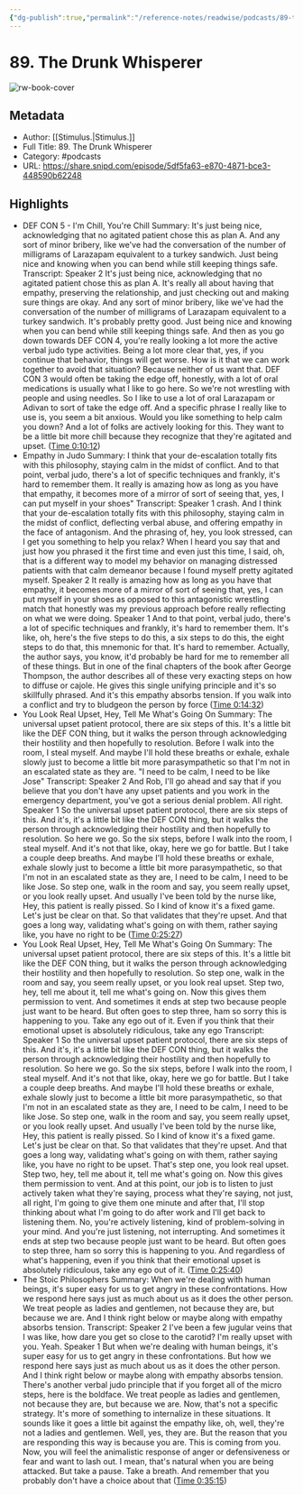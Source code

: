 ```yaml
---
{"dg-publish":true,"permalink":"/reference-notes/readwise/podcasts/89-the-drunk-whisperer/"}
---
```


# 89. The Drunk Whisperer

![rw-book-cover](https://readwise-assets.s3.amazonaws.com/static/images/article0.00998d930354.png)

## Metadata
- Author: [[Stimulus.\|Stimulus.]]
- Full Title: 89. The Drunk Whisperer
- Category: #podcasts
- URL: https://share.snipd.com/episode/5df5fa63-e870-4871-bce3-448590b62248

## Highlights
- DEF CON 5 - I'm Chill, You're Chill
  Summary:
  It's just being nice, acknowledging that no agitated patient chose this as plan A. And any sort of minor bribery, like we've had the conversation of the number of milligrams of Larazapam equivalent to a turkey sandwich. Just being nice and knowing when you can bend while still keeping things safe.
  Transcript:
  Speaker 2
  It's just being nice, acknowledging that no agitated patient chose this as plan A. It's really all about having that empathy, preserving the relationship, and just checking out and making sure things are okay. And any sort of minor bribery, like we've had the conversation of the number of milligrams of Larazapam equivalent to a turkey sandwich. It's probably pretty good. Just being nice and knowing when you can bend while still keeping things safe. And then as you go down towards DEF CON 4, you're really looking a lot more the active verbal judo type activities. Being a lot more clear that, yes, if you continue that behavior, things will get worse. How is it that we can work together to avoid that situation? Because neither of us want that. DEF CON 3 would often be taking the edge off, honestly, with a lot of oral medications is usually what I like to go here. So we're not wrestling with people and using needles. So I like to use a lot of oral Larazapam or Adivan to sort of take the edge off. And a specific phrase I really like to use is, you seem a bit anxious. Would you like something to help calm you down? And a lot of folks are actively looking for this. They want to be a little bit more chill because they recognize that they're agitated and upset. ([Time 0:10:12](https://share.snipd.com/snip/0e2ba156-ad38-48e0-bdd2-355618d5b650))
- Empathy in Judo
  Summary:
  I think that your de-escalation totally fits with this philosophy, staying calm in the midst of conflict. And to that point, verbal judo, there's a lot of specific techniques and frankly, it's hard to remember them. It really is amazing how as long as you have that empathy, it becomes more of a mirror of sort of seeing that, yes, I can put myself in your shoes"
  Transcript:
  Speaker 1
  crash. And I think that your de-escalation totally fits with this philosophy, staying calm in the midst of conflict, deflecting verbal abuse, and offering empathy in the face of antagonism. And the phrasing of, hey, you look stressed, can I get you something to help you relax? When I heard you say that and just how you phrased it the first time and even just this time, I said, oh, that is a different way to model my behavior on managing distressed patients with that calm demeanor because I found myself pretty agitated myself.
  Speaker 2
  It really is amazing how as long as you have that empathy, it becomes more of a mirror of sort of seeing that, yes, I can put myself in your shoes as opposed to this antagonistic wrestling match that honestly was my previous approach before really reflecting on what we were doing.
  Speaker 1
  And to that point, verbal judo, there's a lot of specific techniques and frankly, it's hard to remember them. It's like, oh, here's the five steps to do this, a six steps to do this, the eight steps to do that, this mnemonic for that. It's hard to remember. Actually, the author says, you know, it'd probably be hard for me to remember all of these things. But in one of the final chapters of the book after George Thompson, the author describes all of these very exacting steps on how to diffuse or cajole. He gives this single unifying principle and it's so skillfully phrased. And it's this empathy absorbs tension. If you walk into a conflict and try to bludgeon the person by force ([Time 0:14:32](https://share.snipd.com/snip/a7a68ddb-0e55-438b-b77b-eaf9443f5e9f))
- You Look Real Upset, Hey, Tell Me What's Going On
  Summary:
  The universal upset patient protocol, there are six steps of this. It's a little bit like the DEF CON thing, but it walks the person through acknowledging their hostility and then hopefully to resolution. Before I walk into the room, I steal myself. And maybe I'll hold these breaths or exhale, exhale slowly just to become a little bit more parasympathetic so that I'm not in an escalated state as they are. "I need to be calm, I need to be like Jose"
  Transcript:
  Speaker 2
  And Rob, I'll go ahead and say that if you believe that you don't have any upset patients and you work in the emergency department, you've got a serious denial problem. All right.
  Speaker 1
  So the universal upset patient protocol, there are six steps of this. And it's, it's a little bit like the DEF CON thing, but it walks the person through acknowledging their hostility and then hopefully to resolution. So here we go. So the six steps, before I walk into the room, I steal myself. And it's not that like, okay, here we go for battle. But I take a couple deep breaths. And maybe I'll hold these breaths or exhale, exhale slowly just to become a little bit more parasympathetic, so that I'm not in an escalated state as they are, I need to be calm, I need to be like Jose. So step one, walk in the room and say, you seem really upset, or you look really upset. And usually I've been told by the nurse like, Hey, this patient is really pissed. So I kind of know it's a fixed game. Let's just be clear on that. So that validates that they're upset. And that goes a long way, validating what's going on with them, rather saying like, you have no right to be ([Time 0:25:27](https://share.snipd.com/snip/5f1cdf39-e9a0-44a3-b3cc-651e8e031b8b))
- You Look Real Upset, Hey, Tell Me What's Going On
  Summary:
  The universal upset patient protocol, there are six steps of this. It's a little bit like the DEF CON thing, but it walks the person through acknowledging their hostility and then hopefully to resolution. So step one, walk in the room and say, you seem really upset, or you look real upset. Step two, hey, tell me about it, tell me what's going on. Now this gives them permission to vent. And sometimes it ends at step two because people just want to be heard. But often goes to step three, ham so sorry this is happening to you. Take any ego out of it. Even if you think that their emotional upset is absolutely ridiculous, take any ego
  Transcript:
  Speaker 1
  So the universal upset patient protocol, there are six steps of this. And it's, it's a little bit like the DEF CON thing, but it walks the person through acknowledging their hostility and then hopefully to resolution. So here we go. So the six steps, before I walk into the room, I steal myself. And it's not that like, okay, here we go for battle. But I take a couple deep breaths. And maybe I'll hold these breaths or exhale, exhale slowly just to become a little bit more parasympathetic, so that I'm not in an escalated state as they are, I need to be calm, I need to be like Jose. So step one, walk in the room and say, you seem really upset, or you look really upset. And usually I've been told by the nurse like, Hey, this patient is really pissed. So I kind of know it's a fixed game. Let's just be clear on that. So that validates that they're upset. And that goes a long way, validating what's going on with them, rather saying like, you have no right to be upset. That's step one, you look real upset. Step two, hey, tell me about it, tell me what's going on. Now this gives them permission to vent. And at this point, our job is to listen to just actively taken what they're saying, process what they're saying, not just, all right, I'm going to give them one minute and after that, I'll stop thinking about what I'm going to do after work and I'll get back to listening them. No, you're actively listening, kind of problem-solving in your mind. And you're just listening, not interrupting. And sometimes it ends at step two because people just want to be heard. But often goes to step three, ham so sorry this is happening to you. And regardless of what's happening, even if you think that their emotional upset is absolutely ridiculous, take any ego out of it. ([Time 0:25:40](https://share.snipd.com/snip/e281815f-f5e3-4aa7-9675-bd5e3ba68271))
- The Stoic Philosophers
  Summary:
  When we're dealing with human beings, it's super easy for us to get angry in these confrontations. How we respond here says just as much about us as it does the other person. We treat people as ladies and gentlemen, not because they are, but because we are. And I think right below or maybe along with empathy absorbs tension.
  Transcript:
  Speaker 2
  I've been a few jugular veins that I was like, how dare you get so close to the carotid? I'm really upset with you. Yeah.
  Speaker 1
  But when we're dealing with human beings, it's super easy for us to get angry in these confrontations. But how we respond here says just as much about us as it does the other person. And I think right below or maybe along with empathy absorbs tension. There's another verbal judo principle that if you forget all of the micro steps, here is the boldface. We treat people as ladies and gentlemen, not because they are, but because we are. Now, that's not a specific strategy. It's more of something to internalize in these situations. It sounds like it goes a little bit against the empathy like, oh, well, they're not a ladies and gentlemen. Well, yes, they are. But the reason that you are responding this way is because you are. This is coming from you. Now, you will feel the animalistic response of anger or defensiveness or fear and want to lash out. I mean, that's natural when you are being attacked. But take a pause. Take a breath. And remember that you probably don't have a choice about that ([Time 0:35:15](https://share.snipd.com/snip/4191d9f0-e27f-4da9-9d12-67bf60968c69))
